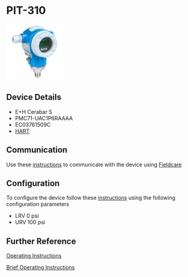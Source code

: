 # PIT-310

![](../images/device_images/cerabar_s.jpg)

## Device Details
+ E+H Cerabar S
+ PMC71-UAC1P6RAAAA
+ EC03761509C
+ [HART](../protocols/hart/hart.md)

## Communication
Use these [instructions](../protocols/hart/hart.md) to communicate with the device using [Fieldcare](../fieldcare/fieldcare.md)

## Configuration
To configure the device follow these [instructions](/commissioning_instructions/cerabar_s_hart.md) using the following configuration parameters

+ LRV 0 psi
+ URV 100 psi

## Further Reference
[Operating Instructions](../manuals/cerabar_s_operating_hart.pdf)

[Brief Operating Instructions](../manuals/cerabar_s_brief_hart.pdf)
